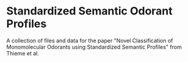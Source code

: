 # Standardized Semantic Odorant Profiles
A collection of files and data for the paper "Novel Classification of Monomolecular Odorants using Standardized Semantic Profiles" from Thieme et al.
